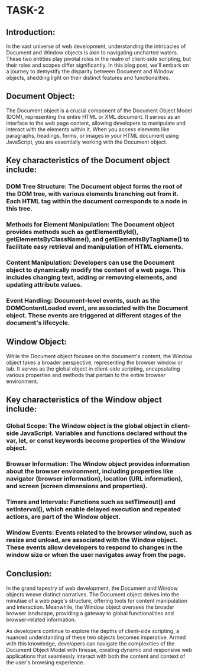 # TASK-2
## Introduction:

In the vast universe of web development, understanding the intricacies of Document and Window objects is akin to navigating uncharted waters. These two entities play pivotal roles in the realm of client-side scripting, but their roles and scopes differ significantly. In this blog post, we'll embark on a journey to demystify the disparity between Document and Window objects, shedding light on their distinct features and functionalities.

## Document Object:

The Document object is a crucial component of the Document Object Model (DOM), representing the entire HTML or XML document. It serves as an interface to the web page content, allowing developers to manipulate and interact with the elements within it. When you access elements like paragraphs, headings, forms, or images in your HTML document using JavaScript, you are essentially working with the Document object.

## Key characteristics of the Document object include:

### DOM Tree Structure: The Document object forms the root of the DOM tree, with various elements branching out from it. Each HTML tag within the document corresponds to a node in this tree.

### Methods for Element Manipulation: The Document object provides methods such as getElementById(), getElementsByClassName(), and getElementsByTagName() to facilitate easy retrieval and manipulation of HTML elements.

### Content Manipulation: Developers can use the Document object to dynamically modify the content of a web page. This includes changing text, adding or removing elements, and updating attribute values.

### Event Handling: Document-level events, such as the DOMContentLoaded event, are associated with the Document object. These events are triggered at different stages of the document's lifecycle.

## Window Object:

While the Document object focuses on the document's content, the Window object takes a broader perspective, representing the browser window or tab. It serves as the global object in client-side scripting, encapsulating various properties and methods that pertain to the entire browser environment.

## Key characteristics of the Window object include:

### Global Scope: The Window object is the global object in client-side JavaScript. Variables and functions declared without the var, let, or const keywords become properties of the Window object.

### Browser Information: The Window object provides information about the browser environment, including properties like navigator (browser information), location (URL information), and screen (screen dimensions and properties).

### Timers and Intervals: Functions such as setTimeout() and setInterval(), which enable delayed execution and repeated actions, are part of the Window object.

### Window Events: Events related to the browser window, such as resize and unload, are associated with the Window object. These events allow developers to respond to changes in the window size or when the user navigates away from the page.

## Conclusion:

In the grand tapestry of web development, the Document and Window objects weave distinct narratives. The Document object delves into the minutiae of a web page's structure, offering tools for content manipulation and interaction. Meanwhile, the Window object oversees the broader browser landscape, providing a gateway to global functionalities and browser-related information.

As developers continue to explore the depths of client-side scripting, a nuanced understanding of these two objects becomes imperative. Armed with this knowledge, developers can navigate the complexities of the Document Object Model with finesse, creating dynamic and responsive web applications that seamlessly interact with both the content and context of the user's browsing experience.

